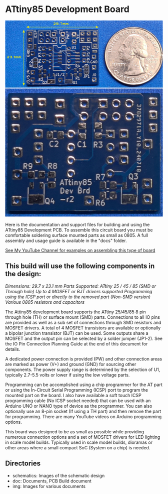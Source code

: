 # ATtiny85 Development Board

![Top](img/ATtiny85_r2_pcb_f.jpg)
![Bottom](img/ATtiny85_r2_pcb_b.jpg)

Here is the documentation and support files for building and using the ATtiny85 Development PCB. 
To assemble this circuit board you must be comfortable soldering surface mounted parts as small as 0805.
A full assembly and usage guide is available in the "docs" folder.
 
[See My YouTube Channel for examples on assembling this type of board](https://www.youtube.com/@Johnny_Electronic/playlists)

## This build will use the following components in the design:

*Dimensions: 29.7 x 23.1 mm*
*Parts Supported: ATtiny 25 / 45 / 85 (SMD or Through hole)*
*Up to 4 MOSFET or BJT drivers supported*
*Programming using the ICSP port or directly to the removed part (Non-SMD version)*
*Various 0805 resistors and capacitors*

The Attiny85 development board supports the ATtiny 25/45/85 8 pin through hole (TH) or surface mount (SMD) parts. Connections to all IO pins are provided as well as a sub set of connections through SMD resistors and MOSFET drivers. A total of 4 MOSFET transistors are available or optionally a bipolar junction transistor (BJT) can be used. Some outputs share a MOSFET and the output pin can be selected by a solder jumper (JP1-2). See the IO Pin Connection Planning Guide at the end of this document for details.

A dedicated power connection is provided (PW) and other connection areas are marked as power (V+) and ground (GND) for sourcing other components. The power supply range is determined by the selection of U1, typically 2.7-5.5 volts or lower if using the low voltage parts.

Programming can be accomplished using a chip programmer for the AT part or using the In-Circuit Serial Programming (ICSP) port to program the mounted part on the board. I also have available a soft touch ICSP programming cable (No ICSP socket needed) that can be used with an Arduino UNO or NANO type of device as the programmer. You can also optionally use an 8-pin socket (If using a TH part) and then remove the part for programming. There are many YouTube videos on Arduino programming options.

This board was designed to be as small as possible while providing numerous connection options and a set of MOSFET drivers for LED lighting in scale model builds. Typically used in scale model builds, dioramas or other areas where a small compact SoC (System on a chip) is needed.


## Directories
- schematics: Images of the schematic design
- doc: Documents, PCB Build document 
- img: Images for various documents






